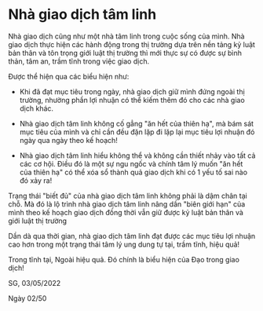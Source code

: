 # Nhà giao dịch tâm linh

Nhà giao dịch cũng như một nhà tâm linh trong cuộc sống của mình. Nhà giao dịch thực hiện các hành động trong thị trường dựa trên nền tảng kỷ luật bản thân và tôn trọng giới luật thị trường thì mới thực sự có được sự bình thản, tâm an, trầm tĩnh trong việc giao dịch.

Được thể hiện qua các biểu hiện như:

- Khi đã đạt mục tiêu trong ngày, nhà giao dịch giữ mình đứng ngoài thị trường, nhường phần lợi nhuận  có thể kiếm thêm đó cho các nhà giao dịch khác. 

- Nhà giao dịch tâm linh không cố gẳng "ăn hết của thiên hạ", mà bám sát mục tiêu của mình và chỉ cần đều đặn lặp đi lặp lại mục tiêu lợi nhuận đó ngày qua ngày theo kế hoạch!

- Nhà giao dịch tâm linh hiểu không thể và không cần thiết nhảy vào tất cả các cơ hội. Điều đó là một sự ngu ngốc và chính tâm lý muốn "ăn hết của thiên hạ" có thể xóa sổ thành quả giao dịch khi có 1 yếu tố sai nào đó xảy ra!

Trạng thái "biết đủ" của nhà giao dịch tâm linh không phải là dậm chân tại chỗ. Mà đó là lộ trình nhà giao dịch tâm linh nâng dần "biên giới hạn" của  mình theo kế hoạch giao dịch đồng thời vẫn giữ được kỷ luật bản thân và giới luật thị trường

Dần dà qua thời gian, nhà giao dịch tâm linh đạt được các mục tiêu lợi nhuận cao hơn trong một trạng thái tâm lý ung dung tự tại, trầm tĩnh, hiệu quả!

Trong tĩnh tại, Ngoài hiệu quả. Đó chính là biểu hiện của Đạo trong giao dịch!

SG, 03/05/2022

Ngày 02/50